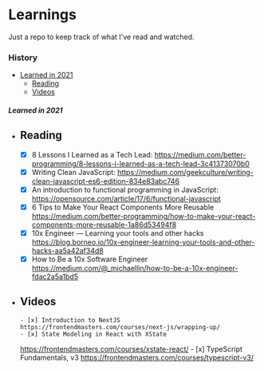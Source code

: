 # Learnings

Just a repo to keep track of what I've read and watched.

### History

- [Learned in 2021]()
  - [Reading]()
  - [Videos](#videos)

##### Learned in 2021

- ## Reading
  - [x] 8 Lessons I Learned as a Tech Lead: https://medium.com/better-programming/8-lessons-i-learned-as-a-tech-lead-3c41373070b0
  - [x] Writing Clean JavaScript: https://medium.com/geekculture/writing-clean-javascript-es6-edition-834e83abc746
  - [x] An introduction to functional programming in JavaScript: https://opensource.com/article/17/6/functional-javascript
  - [x] 6 Tips to Make Your React Components More Reusable https://medium.com/better-programming/how-to-make-your-react-components-more-reusable-1a86d53494f8
  - [x] 10x Engineer — Learning your tools and other hacks https://blog.borneo.io/10x-engineer-learning-your-tools-and-other-hacks-aa5a42af34d8
  - [x] How to Be a 10x Software Engineer https://medium.com/@_michaellin/how-to-be-a-10x-engineer-fdac2a5a1bd5
- ## Videos
      - [x] Introduction to NextJS
      https://frontendmasters.com/courses/next-js/wrapping-up/
      - [x] State Modeling in React with XState
  https://frontendmasters.com/courses/xstate-react/ - [x] TypeScript Fundamentals, v3 https://frontendmasters.com/courses/typescript-v3/
